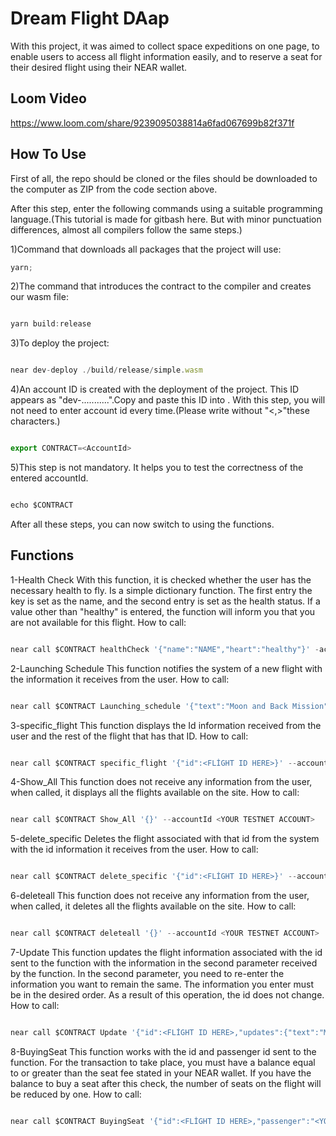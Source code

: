 # Dream Flight DAap

With this project, it was aimed to collect space expeditions on one page, to enable users to access all flight information easily, and to reserve a seat for their desired flight using their NEAR wallet.

## Loom Video

https://www.loom.com/share/9239095038814a6fad067699b82f371f

## How To Use

First of all, the repo should be cloned or the files should be downloaded to the computer as ZIP from the code section above.

After this step, enter the following commands using a suitable programming language.(This tutorial is made for gitbash here. But with minor punctuation differences, almost all compilers follow the same steps.)

1)Command that downloads all packages that the project will use:

```ts
yarn;
```

2)The command that introduces the contract to the compiler and creates our wasm file:

```ts

yarn build:release
```

3)To deploy the project:

```ts

near dev-deploy ./build/release/simple.wasm
```

4)An account ID is created with the deployment of the project. This ID appears as "dev-...........".Copy and paste this ID into <Account ID>. With this step, you will not need to enter account id every time.(Please write without "<,>"these characters.)

```ts

export CONTRACT=<AccountId>
```

5)This step is not mandatory. It helps you to test the correctness of the entered accountId.

```ts

echo $CONTRACT
```

After all these steps, you can now switch to using the functions.

## Functions

1-Health Check
With this function, it is checked whether the user has the necessary health to fly. Is a simple dictionary function. The first entry the key is set as the name, and the second entry is set as the health status. If a value other than "healthy" is entered, the function will inform you that you are not available for this flight.
How to call:

```ts

near call $CONTRACT healthCheck '{"name":"NAME","heart":"healthy"}' -accountId <YOUR TESTNET ACCOUNT>
```

2-Launching Schedule
This function notifies the system of a new flight with the information it receives from the user.
How to call:

```ts

near call $CONTRACT Launching_schedule '{"text":"Moon and Back Mission","cost":"250000","capsul":7,"destination":"Moon","departure":"İstanbul","max_seat":7}' --accountId <YOUR TESTNET ACCOUNT>
```

3-specific_flight
This function displays the Id information received from the user and the rest of the flight that has that ID.
How to call:

```ts

near call $CONTRACT specific_flight '{"id":<FLİGHT ID HERE>}' --accountId <YOUR TESTNET ACCOUNT>
```

4-Show_All
This function does not receive any information from the user, when called, it displays all the flights available on the site.
How to call:

```ts

near call $CONTRACT Show_All '{}' --accountId <YOUR TESTNET ACCOUNT>
```

5-delete_specific
Deletes the flight associated with that id from the system with the id information it receives from the user.
How to call:

```ts

near call $CONTRACT delete_specific '{"id":<FLİGHT ID HERE>}' --accountId <YOUR TESTNET ACCOUNT>
```

6-deleteall
This function does not receive any information from the user, when called, it deletes all the flights available on the site.
How to call:

```ts

near call $CONTRACT deleteall '{}' --accountId <YOUR TESTNET ACCOUNT>
```

7-Update
This function updates the flight information associated with the id sent to the function with the information in the second parameter received by the function. In the second parameter, you need to re-enter the information you want to remain the same. The information you enter must be in the desired order. As a result of this operation, the id does not change.
How to call:

```ts

near call $CONTRACT Update '{"id":<FLİGHT ID HERE>,"updates":{"text":"Moon and Back","cost":"560000","capsul":5,"destination":"Moon","departure":"İstanbul","max_seat":7}}' --accountId <YOUR TESTNET ACCOUNT>
```

8-BuyingSeat
This function works with the id and passenger id sent to the function. For the transaction to take place, you must have a balance equal to or greater than the seat fee stated in your NEAR wallet. If you have the balance to buy a seat after this check, the number of seats on the flight will be reduced by one.
How to call:

```ts

near call $CONTRACT BuyingSeat '{"id":<FLİGHT ID HERE>,"passenger":"<YOUR TESTNET ACCOUNT>"}' --accountId <YOUR TESTNET ACCOUNT>
```

